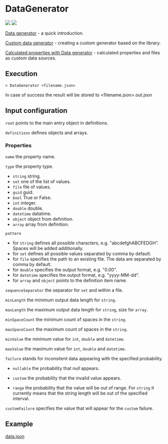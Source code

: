 # DataGenerator

[![](https://img.shields.io/nuget/v/Akov.DataGenerator)](https://www.nuget.org/packages/Akov.DataGenerator/) [![](https://img.shields.io/nuget/dt/akov.datagenerator)](https://www.nuget.org/packages/Akov.DataGenerator/)


[Data generator](https://akovanev.com/2020/08/26/data-generator/) - a quick introduction.

[Custom data generator](https://akovanev.com/2020/08/27/custom-data-generator/) - creating a custom generator based on the library.

[Calculated properties with Data generator](https://akovanev.com/2020/08/31/calculated-properties-with-data-generator/) - calculated properties and files as custom data sources.

## Execution

```
> DataGenerator <filename.json>
```

In case of success the result will be stored to <filename.json>.out.json

## Input configuration

`root` points to the main entry object in definitions.

`definitions` defines objects and arrays.

### Properties

`name` the property name.

`type` the property type. 
* `string` string.
* `set` one of the list of values.
* `file` file of values.
* `guid` guid.
* `bool` True or False.
* `int` integer.
* `double` double.
* `datetime` datatime.
* `object` object from definition.
* `array` array from definition.

`pattern` 
* for `string` defines all possible characters, e.g. "abcdefghABCFEDGH". Spaces will be added additionally.
* for `set` defines all possible values separated by comma by default.
* for `file` specifies the path to an existing file. The data are separated by comma by default. 
* for `double` specifies the output format, e.g. "0.00".
* for `datetime` specifies the output format, e.g. "yyyy-MM-dd".
* for `array` and `object` points to the definition item name.

`sequenceSeparator` the separator for `set` and within a file. 

`minLength` the minimum output data length for `string`.

`maxLength` the maximum output data length for `string`, size for `array`.

`minSpaceCount` the minimum count of spaces in the `string`.

`maxSpaceCount` the maximum count of spaces in the `string`.

`minValue` the minimum value for `int`, `double` and `datetime`.

`maxValue` the maximum value for `int`, `double` and `datetime`.

`failure` stands for inconsitent data appearing with the specified probability. 

* `nullable` the probability that *null* appears.

* `custom` the probability that the invalid value appears.

* `range` the probability that the value will be out of range. For `string` it currently means that the string length will be out of the specified interval.
 
`customFailure` specifies the value that will appear for the `custom` failure.

## Example

[data.json](https://github.com/akovanev/DataGenerator/blob/master/Akov.DataGenerator.Console/data.json)



